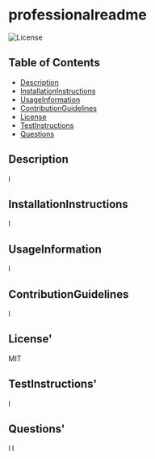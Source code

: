 # professionalreadme
  ![License](https://img.shields.io/badge/License-MIT-orange)

  ## Table of Contents
  * [Description](#description)
  * [InstallationInstructions](#installationinstructions)
  * [UsageInformation](#usageinformation)
  * [ContributionGuidelines](#contributionguidelines)
  * [License](#license)
  * [TestInstructions](#testinstructions)
  * [Questions](#questions)
  ## Description
  l
  ## InstallationInstructions
  l
  ## UsageInformation
  l
  ## ContributionGuidelines
  l
  ## License'
  MIT
  ## TestInstructions'
  l
  ## Questions'
  l
  l
